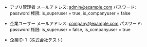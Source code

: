 - アプリ管理者
メールアドレス: admin@example.com
パスワード: password
権限: is_superuser = true, is_companyuser = false


- 企業ユーザー
メールアドレス: company@example.com
パスワード: password
権限: is_superuser = false, is_companyuser = true

- 企業ID: 1（株式会社テスト）